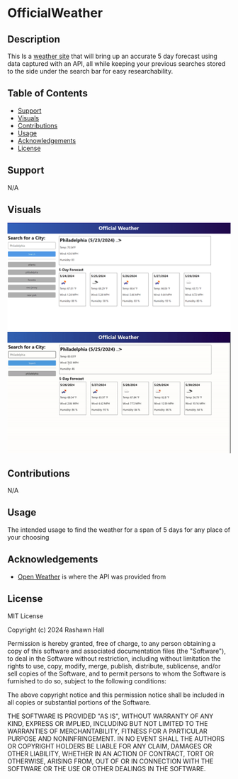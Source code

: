 # OfficialWeather

## Description 

This Is a [weather site](https://ther16h.github.io/OfficialWeather/) that will bring up an accurate 5 day forecast using data captured with an API, all while keeping your previous searches stored to the side under the search bar for easy researchability. 

## Table of Contents

- [Support](#support)
- [Visuals](#visuals)
- [Contributions](#contributions)
- [Usage](#usage)
- [Acknowledgements](#acknowledgements)
- [License](#license)

## Support
N/A

## Visuals
![ScreenShot1](./assets/images/ok.png)
![Demo](./assets/images/demo-ezgif.com-speed.gif) 

## Contributions
N/A

## Usage
The intended usage to find the weather for a span of 5 days for any place of your choosing

## Acknowledgements
- [Open Weather](https://openweathermap.org/) is where the API was provided from

## License
MIT License

Copyright (c) 2024 Rashawn Hall

Permission is hereby granted, free of charge, to any person obtaining a copy
of this software and associated documentation files (the "Software"), to deal
in the Software without restriction, including without limitation the rights
to use, copy, modify, merge, publish, distribute, sublicense, and/or sell
copies of the Software, and to permit persons to whom the Software is
furnished to do so, subject to the following conditions:

The above copyright notice and this permission notice shall be included in all
copies or substantial portions of the Software.

THE SOFTWARE IS PROVIDED "AS IS", WITHOUT WARRANTY OF ANY KIND, EXPRESS OR
IMPLIED, INCLUDING BUT NOT LIMITED TO THE WARRANTIES OF MERCHANTABILITY,
FITNESS FOR A PARTICULAR PURPOSE AND NONINFRINGEMENT. IN NO EVENT SHALL THE
AUTHORS OR COPYRIGHT HOLDERS BE LIABLE FOR ANY CLAIM, DAMAGES OR OTHER
LIABILITY, WHETHER IN AN ACTION OF CONTRACT, TORT OR OTHERWISE, ARISING FROM,
OUT OF OR IN CONNECTION WITH THE SOFTWARE OR THE USE OR OTHER DEALINGS IN THE
SOFTWARE.
